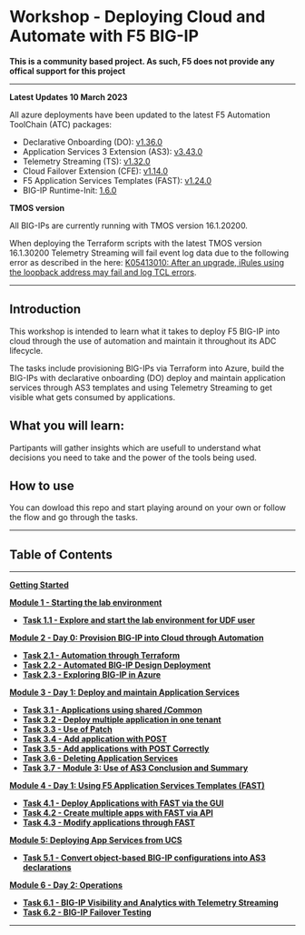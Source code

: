 # Workshop - Deploying Cloud and Automate with F5 BIG-IP

**This is a community based project. As such, F5 does not provide any offical support for this project**

-----

**Latest Updates 10 March 2023**

All azure deployments have been updated to the latest F5 Automation ToolChain (ATC) packages:
* Declarative Onboarding (DO): [v1.36.0](https://github.com/F5Networks/f5-declarative-onboarding/releases)
* Application Services 3 Extension (AS3): [v3.43.0](https://github.com/F5Networks/f5-appsvcs-extension/releases)
* Telemetry Streaming (TS): [v1.32.0](https://github.com/F5Networks/f5-telemetry-streaming/releases)
* Cloud Failover Extension (CFE): [v1.14.0](https://github.com/F5Networks/f5-cloud-failover-extension/releases)
* F5 Application Services Templates (FAST): [v1.24.0](https://github.com/F5Networks/f5-appsvcs-templates/releases)
* BIG-IP Runtime-Init: [1.6.0](https://github.com/F5Networks/f5-bigip-runtime-init/releases)

**TMOS version**

All BIG-IPs are currently running with TMOS version 16.1.20200. 

When deploying the Terraform scripts with the latest TMOS version 16.1.30200 Telemetry Streaming will fail event log data due to the following error as described in the here: [K05413010: After an upgrade, iRules using the loopback address may fail and log TCL errors](https://my.f5.com/manage/s/article/K05413010).

-----

## Introduction
This workshop is intended to learn what it takes to deploy F5 BIG-IP into cloud through the use of automation and maintain it throughout its ADC lifecycle.

The tasks include provisioning BIG-IPs via Terraform into Azure, build the BIG-IPs with declarative onboarding (DO) deploy and maintain application services through AS3 templates and using Telemetry Streaming to get visible what gets consumed by applications.

## What you will learn:
Partipants will gather insights which are usefull to understand what decisions you need to take and the power of the tools being used.

## How to use
You can dowload this repo and start playing around on your own or follow the flow and go through the tasks.

**********************************
## Table of Contents
**********************************

**[Getting Started](docs/getting_started.md)**

**[Module 1 - Starting the lab environment](docs/module_1/module_1.md)**

 * **[Task 1.1 - Explore and start the lab environment for UDF user](docs/module_1/task1_1.md)**

**[Module 2 - Day 0: Provision BIG-IP into Cloud through Automation](docs/module_2/module_2.md)**

 * **[Task 2.1 - Automation through Terraform](docs/module_2/task2_1.md)**
 * **[Task 2.2 - Automated BIG-IP Design Deployment](docs/module_2/task2_2.md)**
 * **[Task 2.3 - Exploring BIG-IP in Azure](docs/module_2/task2_3.md)**

**[Module 3 - Day 1: Deploy and maintain Application Services](docs/module_3/module_3.md)**

 * **[Task 3.1 - Applications using shared /Common](docs/module_3/task3_1.md)**
 * **[Task 3.2 - Deploy multiple application in one tenant](docs/module_3/task3_2.md)**
 * **[Task 3.3 - Use of Patch](docs/module_3/task3_3.md)**
 * **[Task 3.4 - Add application with POST](docs/module_3/task3_4.md)**
 * **[Task 3.5 - Add applications with POST Correctly](docs/module_3/task3_5.md)**
 * **[Task 3.6 - Deleting Application Services](docs/module_3/task3_6.md)**
 * **[Task 3.7 - Module 3: Use of AS3 Conclusion and Summary](docs/module_3/task3_7.md)**

**[Module 4 - Day 1: Using F5 Application Services Templates (FAST)](docs/module_4/module_4.md)**

 * **[Task 4.1 - Deploy Applications with FAST via the GUI](docs/module_4/task4_1.md)**
 * **[Task 4.2 - Create multiple apps with FAST via API](docs/module_4/task4_2.md)**
 * **[Task 4.3 - Modify applications through FAST](docs/module_4/task4_3.md)**

**[Module 5: Deploying App Services from UCS](docs/module_5/module_5.md)**

 * **[Task 5.1 - Convert object-based BIG-IP configurations into AS3 declarations](docs/module_5/task5_1.md)**

**[Module 6 - Day 2: Operations](docs/module_6/module_6.md)**
 
 * **[Task 6.1 - BIG-IP Visibility and Analytics with Telemetry Streaming](docs/module_6/task6_1.md)**
 * **[Task 6.2 - BIG-IP Failover Testing](docs/module_6/task6_2.md)**

**********************************